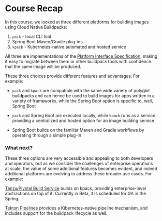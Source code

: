 # Course Recap

In this course. we looked at three different platforms for building images using Cloud Native Buildpacks:

1. `pack` - local CLI tool
2. Spring Boot Maven/Gradle plug-ins
3. `kpack` - Kubernetes-native automated and hosted service

All three are implementations of the [Platform Interface Specification](https://github.com/buildpacks/spec/blob/master/platform.md), making it easy to migrate between them or other buildpack tools with confidence that the same image will be produced.

These three choices provide different features and advantages. For example:

- `pack` and `kpack` are compatible with the same wide variety of polyglot buildpacks and can hence be used to build images for apps written in a variety of frameworks, while the Spring Boot option is specific to, well, Spring Boot

- `pack` and Spring Boot are executed locally, while `kpack` runs as a service, providing a centralized and hosted option for an image building service

- Spring Boot builds on the familiar Maven and Gradle workflows by operating through a simple plug-in

### What next?

These three options are very accessible and appealing to both developers and operators, but as we consider the challenges of enterprise operations at scale, the value of some additional features becomes evident, and indeed additional platforms are evolving to address these broader use cases. For example:

[Tanzu/Pivotal Build Service](https://docs.pivotal.io/build-service) builds on kpack, providing enterprise-level abstractions on top of it. Currently in Beta, it is scheduled for GA in the Spring.

[Tekton Pipelines](https://tekton.dev/) provides a Kibernetes-native pipeline mechanism, and includes support for the buildpack lifecycle as well.